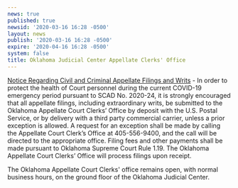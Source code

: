 ```yaml
---
news: true
published: true
newsid: '2020-03-16 16:28 -0500'
layout: news
publish: '2020-03-16 16:28 -0500'
expire: '2020-04-16 16:28 -0500'
system: false
title: Oklahoma Judicial Center Appellate Clerks' Office
---
```

[Notice Regarding Civil and Criminal Appellate Filings and Writs](http://www.oscn.net/notices/appellate-court-clerks-office.pdf) - In order to protect the health of Court personnel during the current COVID-19 emergency period pursuant to SCAD No. 2020-24, it is strongly encouraged that all appellate filings, including extraordinary writs, be submitted to the Oklahoma Appellate Court Clerks’ Office by deposit with the U.S. Postal Service, or by delivery with a third party commercial carrier, unless a prior exception is allowed.  A request for an exception shall be made by calling the Appellate Court Clerk’s Office at 405-556-9400, and the call will be directed to the appropriate office.  Filing fees and other payments shall be made pursuant to Oklahoma Supreme Court Rule 1.19.  The Oklahoma Appellate Court Clerks’ Office will process filings upon receipt.

The Oklahoma Appellate Court Clerks' office remains open, with normal business hours, on the ground floor of the Oklahoma Judicial Center.
